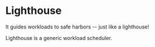 # Lighthouse

It guides workloads to safe harbors -- just like a lighthouse!

Lighthouse is a generic workload scheduler.
